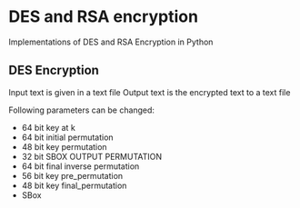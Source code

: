 # DES and RSA encryption
Implementations of DES and RSA Encryption in Python

## DES Encryption

Input text is given in a text file
Output text is the encrypted text to a text file

Following parameters can be changed:
- 64 bit key at k
- 64 bit initial permutation
- 48 bit key permutation
- 32 bit SBOX OUTPUT PERMUTATION
- 64 bit final inverse permutation
- 56 bit key pre_permutation
- 48 bit key final_permutation
- SBox
